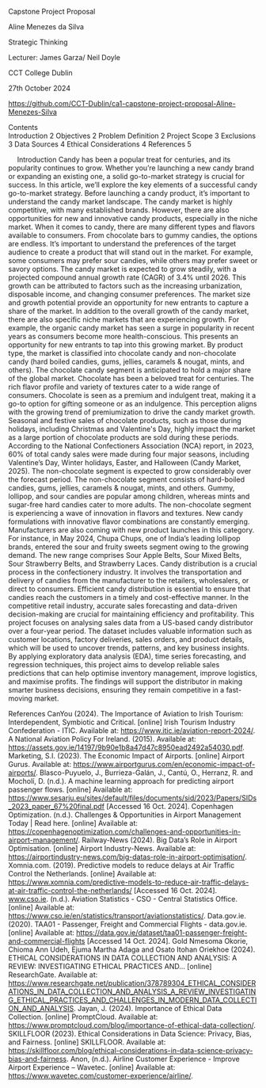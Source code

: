 Capstone Project Proposal


 Aline Menezes da Silva

Strategic Thinking

Lecturer: James Garza/ Neil Doyle

CCT College Dublin

27th October 2024

https://github.com/CCT-Dublin/ca1-capstone-project-proposal-Aline-Menezes-Silva







 
Contents	
Introduction	2
Objectives	2
Problem Definition	2
Project Scope	3
Exclusions	3
Data Sources	4
Ethical Considerations	4
References	5

 
Introduction
Candy has been a popular treat for centuries, and its popularity continues to grow. Whether you’re launching a new candy brand or expanding an existing one, a solid go-to-market strategy is crucial for success. In this article, we’ll explore the key elements of a successful candy go-to-market strategy. 
Before launching a candy product, it’s important to understand the candy market landscape. The candy market is highly competitive, with many established brands. However, there are also opportunities for new and innovative candy products, especially in the niche market.
When it comes to candy, there are many different types and flavors available to consumers. From chocolate bars to gummy candies, the options are endless. It’s important to understand the preferences of the target audience to create a product that will stand out in the market. For example, some consumers may prefer sour candies, while others may prefer sweet or savory options.
The candy market is expected to grow steadily, with a projected compound annual growth rate (CAGR) of 3.4% until 2026. This growth can be attributed to factors such as the increasing urbanization, disposable income, and changing consumer preferences. The market size and growth potential provide an opportunity for new entrants to capture a share of the market.
In addition to the overall growth of the candy market, there are also specific niche markets that are experiencing growth. For example, the organic candy market has seen a surge in popularity in recent years as consumers become more health-conscious. This presents an opportunity for new entrants to tap into this growing market.
By product type, the market is classified into chocolate candy and non-chocolate candy (hard boiled candies, gums, jellies, caramels & nougat, mints, and others). The chocolate candy segment is anticipated to hold a major share of the global market. Chocolate has been a beloved treat for centuries. The rich flavor profile and variety of textures cater to a wide range of consumers. Chocolate is seen as a premium and indulgent treat, making it a go-to option for gifting someone or as an indulgence. This perception aligns with the growing trend of premiumization to drive the candy market growth. Seasonal and festive sales of chocolate products, such as those during holidays, including Christmas and Valentine's Day, highly impact the market as a large portion of chocolate products are sold during these periods. According to the National Confectioners Association (NCA) report, in 2023, 60% of total candy sales were made during four major seasons, including Valentine’s Day, Winter holidays, Easter, and Halloween (Candy Market, 2025).
The non-chocolate segment is expected to grow considerably over the forecast period. The non-chocolate segment consists of hard-boiled candies, gums, jellies, caramels & nougat, mints, and others. Gummy, lollipop, and sour candies are popular among children, whereas mints and sugar-free hard candies cater to more adults. The non-chocolate segment is experiencing a wave of innovation in flavors and textures. New candy formulations with innovative flavor combinations are constantly emerging. Manufacturers are also coming with new product launches in this category. For instance, in May 2024, Chupa Chups, one of India’s leading lollipop brands, entered the sour and fruity sweets segment owing to the growing demand. The new range comprises Sour Apple Belts, Sour Mixed Belts, Sour Strawberry Belts, and Strawberry Laces.
Candy distribution is a crucial process in the confectionery industry. It involves the transportation and delivery of candies from the manufacturer to the retailers, wholesalers, or direct to consumers. Efficient candy distribution is essential to ensure that candies reach the customers in a timely and cost-effective manner. 
In the competitive retail industry, accurate sales forecasting and data-driven decision-making are crucial for maintaining efficiency and profitability. This project focuses on analysing sales data from a US-based candy distributor over a four-year period. The dataset includes valuable information such as customer locations, factory deliveries, sales orders, and product details, which will be used to uncover trends, patterns, and key business insights.
By applying exploratory data analysis (EDA), time series forecasting, and regression techniques, this project aims to develop reliable sales predictions that can help optimise inventory management, improve logistics, and maximise profits. The findings will support the distributor in making smarter business decisions, ensuring they remain competitive in a fast-moving market.




















References
CanYou (2024). The Importance of Aviation to Irish Tourism: Interdependent, Symbiotic and Critical. [online] Irish Tourism Industry Confederation - ITIC. Available at: https://www.itic.ie/aviation-report-2024/.
 A National Aviation Policy For Ireland. (2015). Available at: https://assets.gov.ie/14197/9b90e1b8a47d47c8950ead2492a54030.pdf.
 Marketing, S.I. (2023). The Economic Impact of Airports. [online] Airport Gurus. Available at: https://www.airportgurus.com/en/economic-impact-of-airports/.
Blasco-Puyuelo, J., Burrieza-Galán, J., Cantú, O., Herranz, R. and Mocholí, D. (n.d.). A machine learning approach for predicting airport passenger flows. [online] Available at: https://www.sesarju.eu/sites/default/files/documents/sid/2023/Papers/SIDs_2023_paper_67%20final.pdf [Accessed 16 Oct. 2024].
 Copenhagen Optimization. (n.d.). Challenges & Opportunities in Airport Management Today | Read here. [online] Available at: https://copenhagenoptimization.com/challenges-and-opportunities-in-airport-management/.
 Railway-News (2024). Big Data’s Role in Airport Optimisation. [online] Airport Industry-News. Available at: https://airportindustry-news.com/big-datas-role-in-airport-optimisation/.
 Xomnia.com. (2019). Predictive models to reduce delays at Air Traffic Control the Netherlands. [online] Available at: https://www.xomnia.com/predictive-models-to-reduce-air-traffic-delays-at-air-traffic-control-the-netherlands/ [Accessed 16 Oct. 2024].
 www.cso.ie. (n.d.). Aviation Statistics - CSO - Central Statistics Office. [online] Available at: https://www.cso.ie/en/statistics/transport/aviationstatistics/.
 Data.gov.ie. (2020). TAA01 - Passenger, Freight and Commercial Flights - data.gov.ie. [online] Available at: https://data.gov.ie/dataset/taa01-passenger-freight-and-commercial-flights [Accessed 14 Oct. 2024].
Gold Nmesoma Okorie, Chioma Ann Udeh, Ejuma Martha Adaga and Osato Itohan Oriekhoe (2024). ETHICAL CONSIDERATIONS IN DATA COLLECTION AND ANALYSIS: A REVIEW: INVESTIGATING ETHICAL PRACTICES AND... [online] ResearchGate. Available at: https://www.researchgate.net/publication/378789304_ETHICAL_CONSIDERATIONS_IN_DATA_COLLECTION_AND_ANALYSIS_A_REVIEW_INVESTIGATING_ETHICAL_PRACTICES_AND_CHALLENGES_IN_MODERN_DATA_COLLECTION_AND_ANALYSIS.
Jayan, J. (2024). Importance of Ethical Data Collection. [online] PromptCloud. Available at: https://www.promptcloud.com/blog/importance-of-ethical-data-collection/.
 SKILLFLOOR (2023). Ethical Considerations in Data Science: Privacy, Bias, and Fairness. [online] SKILLFLOOR. Available at: https://skillfloor.com/blog/ethical-considerations-in-data-science-privacy-bias-and-fairness.
 Anon, (n.d.). Airline Customer Experience - Improve Airport Experience – Wavetec. [online] Available at: https://www.wavetec.com/customer-experience/airline/.

